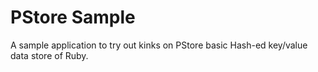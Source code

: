 PStore Sample
=============

A sample application to try out kinks on PStore basic Hash-ed key/value data store of Ruby.
